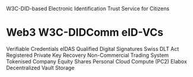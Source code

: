 W3C-DID-based Electronic Identification Trust Service for Citizens
# Web3 W3C-DIDComm eID-VCs 
Verifiable Credentials
eIDAS Qualified Digital Signatures
Swiss DLT Act Registered Private Key Recovery 
Non-Commercial Trading System Tokenised Company Equity Shares 
Personal Cloud Compute (PC2) Elabox Decentralized Vault Storage
